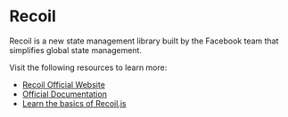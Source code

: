 # Recoil

Recoil is a new state management library built by the Facebook team that simplifies global state management.

Visit the following resources to learn more:

- [Recoil Official Website](https://recoiljs.org/)
- [Official Documentation](https://recoiljs.org/docs/introduction/getting-started)
- [Learn the basics of Recoil.js](https://www.youtube.com/watch?v=BchtCWxs7sA)
